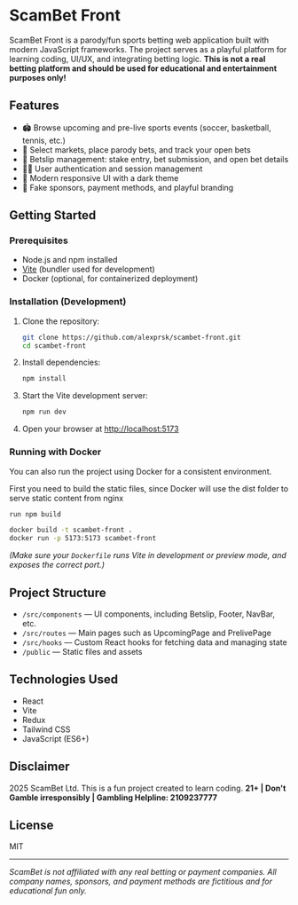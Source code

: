 # ScamBet Front

ScamBet Front is a parody/fun sports betting web application built with modern JavaScript frameworks. The project serves as a playful platform for learning coding, UI/UX, and integrating betting logic. **This is not a real betting platform and should be used for educational and entertainment purposes only!**

## Features

- 🏟️ Browse upcoming and pre-live sports events (soccer, basketball, tennis, etc.)
- 📝 Select markets, place parody bets, and track your open bets
- 💸 Betslip management: stake entry, bet submission, and open bet details
- 🧑‍💻 User authentication and session management
- 🎨 Modern responsive UI with a dark theme
- 🤡 Fake sponsors, payment methods, and playful branding

## Getting Started

### Prerequisites

- Node.js and npm installed
- [Vite](https://vitejs.dev/) (bundler used for development)
- Docker (optional, for containerized deployment)

### Installation (Development)

1. Clone the repository:

   ```bash
   git clone https://github.com/alexprsk/scambet-front.git
   cd scambet-front
   ```

2. Install dependencies:

   ```bash
   npm install
   ```

3. Start the Vite development server:

   ```bash
   npm run dev
   ```

4. Open your browser at [http://localhost:5173](http://localhost:5173)

### Running with Docker

You can also run the project using Docker for a consistent environment.

First you need to build the static files, since Docker will use the dist folder to serve static content from nginx
```bash
run npm build
```

```bash
docker build -t scambet-front .
docker run -p 5173:5173 scambet-front
```

*(Make sure your `Dockerfile` runs Vite in development or preview mode, and exposes the correct port.)*

## Project Structure

- `/src/components` — UI components, including Betslip, Footer, NavBar, etc.
- `/src/routes` — Main pages such as UpcomingPage and PrelivePage
- `/src/hooks` — Custom React hooks for fetching data and managing state
- `/public` — Static files and assets

## Technologies Used

- React
- Vite
- Redux
- Tailwind CSS
- JavaScript (ES6+)

## Disclaimer

2025 ScamBet Ltd. This is a fun project created to learn coding.
**21+ | Don't Gamble irresponsibly | Gambling Helpline: 2109237777**

## License

MIT

---

*ScamBet is not affiliated with any real betting or payment companies. All company names, sponsors, and payment methods are fictitious and for educational fun only.*
